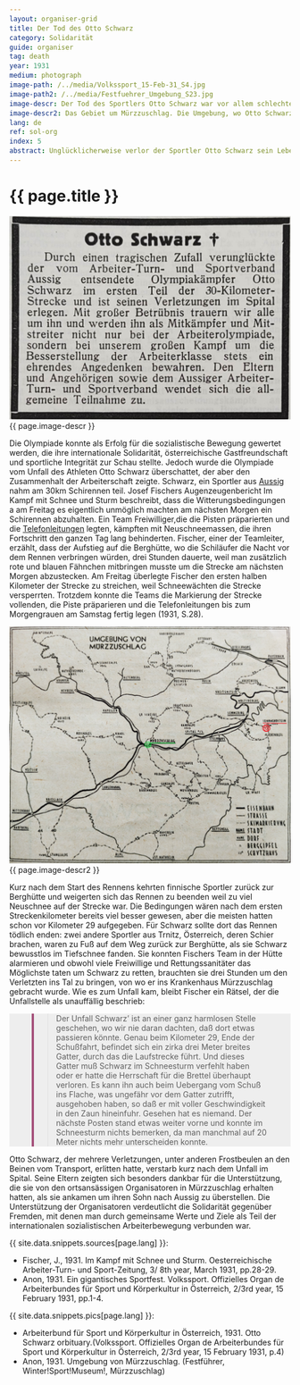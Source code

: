 ```yaml
---
layout: organiser-grid
title: Der Tod des Otto Schwarz
category: Solidarität
guide: organiser
tag: death
year: 1931
medium: photograph
image-path: /../media/Volkssport_15-Feb-31_S4.jpg
image-path2: /../media/Festfuehrer_Umgebung_S23.jpg
image-descr: Der Tod des Sportlers Otto Schwarz war vor allem schlechten Witterungsbedingungen geschuldet. Die Sportlergemeinschaft unterstützte die Eltern des Verstorbenen
image-descr2: Das Gebiet um Mürzzuschlag. Die Umgebung, wo Otto Schwarz verunglückte in rot (Sonnwendstein), das Krankenhaus Mürzzuschlag in grün
lang: de
ref: sol-org
index: 5
abstract: Unglücklicherweise verlor der Sportler Otto Schwarz sein Leben nach einem unerwartet schweren Unfall, der den schlechten Witterungsbedingungen geschuldet war
---
```

<body>
    <div class="infotext">
        <h1  id="title">{{ page.title }}</h1>
        <div class="grid-item" id="exhibit-image"><img src="/../media/Volkssport_15-Feb-31_S4.jpg" class="img-fluid" alt="The death of athlete Otto Schwarz was largely due to averse weather conditions, but the community supported the deceased's parents.">{{ page.image-descr }}</div>
        <p>Die Olympiade konnte als Erfolg für die sozialistische Bewegung gewertet werden, die ihre internationale Solidarität, österreichische Gastfreundschaft und sportliche Integrität zur Schau stellte. Jedoch wurde die Olympiade vom Unfall des Athleten Otto Schwarz überschattet, der aber den Zusammenhalt der Arbeiterschaft zeigte. Schwarz, ein Sportler aus <a href="#" class="link-info" data-toggle="tooltip" title="heute Ústí nad Labem, Tschechien">Aussig</a> nahm am 30km Schirennen teil. Josef Fischers Augenzeugenbericht <span class="source">Im Kampf mit Schnee und Sturm</span> beschreibt, dass die Witterungsbedingungen a am Freitag es eigentlich unmöglich machten am nächsten Morgen ein Schirennen abzuhalten. Ein Team Freiwilliger,die die Pisten präparierten und die <a href="#" class="link-info" data-toggle="tooltip" title="telephones were used to report from the race course and immediately inform the audience on the information board at the finishing">Telefonleitungen</a> legten, kämpften mit Neuschneemassen, die ihren Fortschritt den ganzen Tag lang behinderten. Fischer, einer der Teamleiter, erzählt, dass der Aufstieg auf die Berghütte, wo die Schiläufer die Nacht vor dem Rennen verbringen würden, drei Stunden dauerte, weil man zusätzlich rote und blauen Fähnchen mitbringen musste um die Strecke am nächsten Morgen abzustecken. Am Freitag überlegte Fischer den ersten halben Kilometer der Strecke zu streichen, weil Schneewächten die Strecke versperrten. Trotzdem konnte die Teams die Markierung der Strecke vollenden, die Piste präparieren und die Telefonleitungen bis zum Morgengrauen am Samstag fertig legen (1931, S.28).</p>
        <div class="grid-item" id="exhibit-image"><img src="/../media/Festfuehrer_Umgebung_S23.jpg" class="img-fluid" alt="{{ page.image-descr2 }}">{{ page.image-descr2 }}</div>
        <p>Kurz nach dem Start des Rennens kehrten finnische Sportler zurück zur Berghütte und weigerten sich das Rennen zu beenden weil zu viel Neuschnee auf der Strecke war. Die Bedingungen wären nach dem ersten Streckenkilometer bereits viel besser gewesen, aber die meisten hatten schon vor Kilometer 29 aufgegeben. Für Schwarz sollte dort das Rennen tödlich enden: zwei andere Sportler aus Trnitz, Österreich, deren Schier brachen, waren zu Fuß auf dem Weg zurück zur Berghütte, als sie Schwarz bewusstlos im Tiefschnee fanden. Sie konnten Fischers Team in der Hütte alarmieren und obwohl viele Freiwillige und Rettungssanitäter das Möglichste taten um Schwarz zu retten, brauchten sie drei Stunden um den Verletzten ins Tal zu bringen, von wo er ins Krankenhaus Mürzzuschlag gebracht wurde. Wie es zum Unfall kam, bleibt Fischer ein Rätsel, der die Unfallstelle als unauffällig beschrieb: 
    <section class="vh-50" style="background-color: #eee;">
        <div class="container py-sm-5 h-50">
         <div class="row d-flex align-items-center h-20">
           <div class="col col-md-9 mb-3 mb-md-1" id="style3">
            <figure class="bg-white p-3 rounded" style="border-left: .25rem solid #a34e78;">
                <blockquote class="blockquote pb-2">
                    <p class="inlinequote">Der Unfall Schwarz’ ist an einer ganz harmlosen Stelle geschehen, wo wir nie daran dachten, daß dort etwas passieren könnte. Genau beim Kilometer 29, Ende der Schußfahrt, befindet sich ein zirka drei Meter breites Gatter, durch das die Laufstrecke führt. Und dieses Gatter muß Schwarz im Schneesturm verfehlt haben oder er hatte die Herrschaft für die Brettel überhaupt verloren. Es kann ihn auch beim Uebergang vom Schuß ins Flache, was ungefähr vor dem Gatter zutrifft, ausgehoben haben, so daß er mit voller Geschwindigkeit in den Zaun hineinfuhr. Gesehen hat es niemand. Der nächste Posten stand etwas weiter vorne und konnte im Schneesturm nichts bemerken, da man manchmal auf 20 Meter nichts mehr unterscheiden konnte.</p>
                </blockquote>
            </figure>
           </div>
          </div>
        </div>
    </section>
        <p>Otto Schwarz, der mehrere Verletzungen, unter anderen Frostbeulen an den Beinen vom Transport, erlitten hatte, verstarb kurz nach dem Unfall im Spital. Seine Eltern zeigten sich besonders dankbar für die Unterstützung, die sie von den ortsansässigen Organisatoren in Mürzzuschlag erhalten hatten, als sie ankamen um ihren Sohn nach Aussig zu überstellen. Die Unterstützung der Organisatoren verdeutlicht die Solidarität gegenüber Fremden, mit denen man durch gemeinsame Werte und Ziele als Teil der internationalen sozialistischen Arbeiterbewegung verbunden war.</p>
        <div class="resources">
            <div class="resource-title">{{ site.data.snippets.sources[page.lang] }}:</div>
                <ul>
                    <li>Fischer, J., 1931. Im Kampf mit Schnee und Sturm. <span id="source">Oesterreichische Arbeiter-Turn- und Sport-Zeitung</span>, 3/ 8th year, March 1931, pp.28-29.</li>
                    <li>Anon, 1931. Ein gigantisches Sportfest. <span id="source">Volkssport. Offizielles Organ de Arbeiterbundes für Sport und Körperkultur in Österreich</span>, 2/3rd year, 15 February 1931, pp.1-4.</li>
                </ul>
            <div class="resource-title">{{ site.data.snippets.pics[page.lang] }}:</div>
                <ul>
                    <li>Arbeiterbund für Sport und Körperkultur in Österreich, 1931. Otto Schwarz orbituary.(<span id="source">Volkssport. Offizielles Organ de Arbeiterbundes für Sport und Körperkultur in Österreich</span>, 2/3rd year, 15 February 1931, p.4)</li>
                    <li>Anon, 1931. Umgebung von Mürzzuschlag. (<span id="source">Festführer</span>, Winter!Sport!Museum!, Mürzzuschlag)</li>
                </ul>
        </div>
    </div>
</body>

